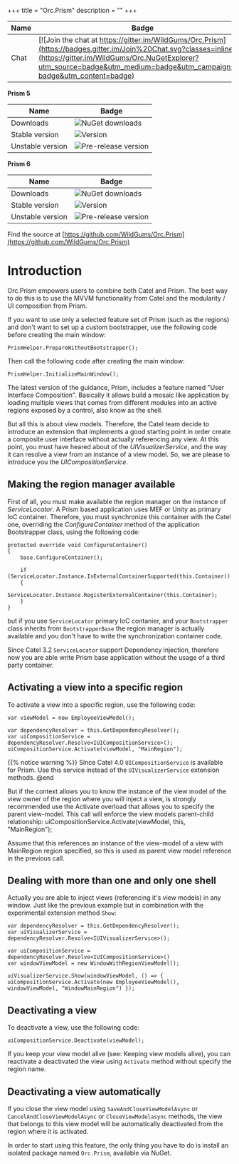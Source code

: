 +++
title = "Orc.Prism" 
description = ""
+++

Name|Badge
---|---
Chat|[![Join the chat at https://gitter.im/WildGums/Orc.Prism](https://badges.gitter.im/Join%20Chat.svg?classes=inline)](https://gitter.im/WildGums/Orc.NuGetExplorer?utm_source=badge&utm_medium=badge&utm_campaign=pr-badge&utm_content=badge)

**Prism 5**

Name|Badge
---|---
Downloads|![NuGet downloads](https://img.shields.io/nuget/dt/orc.prism5.svg?classes=inline)
Stable version|![Version](https://img.shields.io/nuget/v/orc.prism5.svg?classes=inline)
Unstable version|![Pre-release version](https://img.shields.io/nuget/vpre/orc.prism5.svg?classes=inline)

**Prism 6**

Name|Badge
---|---
Downloads|![NuGet downloads](https://img.shields.io/nuget/dt/orc.prism6.svg?classes=inline)
Stable version|![Version](https://img.shields.io/nuget/v/orc.prism6.svg?classes=inline)
Unstable version|![Pre-release version](https://img.shields.io/nuget/vpre/orc.prism6.svg?classes=inline)

Find the source at [https://github.com/WildGums/Orc.Prism](https://github.com/WildGums/Orc.Prism)

# Introduction

Orc.Prism empowers users to combine both Catel and Prism. The best way to do this is to use the MVVM functionality from Catel and the modularity / UI composition from Prism. 

If you want to use only a selected feature set of Prism (such as the regions) and don't want to set up a custom bootstrapper, use the following code before creating the main window:

```
PrismHelper.PrepareWithoutBootstrapper();
```

Then call the following code after creating the main window:

```
PrismHelper.InitializeMainWindow();
```

The latest version of the guidance, Prism, includes a feature named "User Interface Composition". Basically it allows build a mosaic like application by loading multiple views that comes from different modules into an active regions exposed by a control, also know as the shell.

But all this is about view models. Therefore, the Catel team decide to introduce an extension that implements a good starting point in order create a composite user interface without actually referencing any view. At this point, you must have heared about of the *UIVisualizerService*, and the way it can resolve a view from an instance of a view model. So, we are please to introduce you the *UICompositionService*.

## Making the region manager available

First of all, you must make available the region manager on the instance of *ServiceLocator*. A Prism based application uses MEF or Unity as primary IoC container. Therefore, you must synchronize this container with the Catel one, overriding the *ConfigureContainer* method of the application Bootstrapper class, using the following code:

```
protected override void ConfigureContainer()
{
	base.ConfigureContainer();

	if (ServiceLocator.Instance.IsExternalContainerSupported(this.Container))
	{
		ServiceLocator.Instance.RegisterExternalContainer(this.Container);
	}
}
```

but if you use `ServiceLocator` primary IoC contanier, and your `Bootstrapper` class inherits from `BootstrapperBase` the region manager is actually available and you don't have to write the synchronization container code.

Since Catel 3.2 `ServiceLocator` support Dependency injection, therefore now you are able write Prism base application without the usage of a third party container.

## Activating a view into a specific region

To activate a view into a specific region, use the following code:

```
var viewModel = new EmployeeViewModel();

var dependencyResolver = this.GetDependencyResolver();
var uiCompositionService = dependencyResolver.Resolve<IUICompositionService>();
uiCompositionService.Activate(viewModel, "MainRegion");
```

{{% notice warning %}}
Since Catel 4.0 `UICompositionService` is available for Prism. Use this service instead of the `UIVisualizerService` extension methods.
@end

But if the context allows you to know the instance of the view model of the view owner of the region where you will inject a view, is strongly recommended use the Activate overload that allows you to specify the parent view-model. This call will enforce the view models parent-child relationship:
uiCompositionService.Activate(viewModel, this, "MainRegion");

Assume that this references an instance of the view-model of a view with MainRegion region specified, so this is used as parent view model reference in the previous call.

## Dealing with more than one and only one shell

Actually you are able to inject views (referencing it's view models) in any window. Just like the previous example but in combination with the experimental extension method `Show`:

```
var dependencyResolver = this.GetDependencyResolver();
var uiVisualizerService = dependencyResolver.Resolve<IUIVisualizerService>();

var uiCompositionService = dependencyResolver.Resolve<IUICompositionService>()
var windowViewModel = new WindowWithRegionViewModel();

uiVisualizerService.Show(windowViewModel, () => { uiCompositionService.Activate(new EmployeeViewModel(), windowViewModel, "WindowMainRegion") });
```

## Deactivating a view

To deactivate a view, use the following code:

```
uiCompositionService.Deactivate(viewModel);
```

If you keep your view model alive (see: Keeping view models alive), you can reactivate a deactivated the view using `Activate` method without specify the region name.

## Deactivating a view automatically

If you close the view model using `SaveAndCloseViewModelAsync` or `CancelAndCloseViewModelAsync` or `CloseViewModelasync` methods, the view that belongs to this view model will be automatically deactivated from the region where it is activated.

In order to start using this feature, the only thing you have to do is install an isolated package named `Orc.Prism`, available via NuGet.
